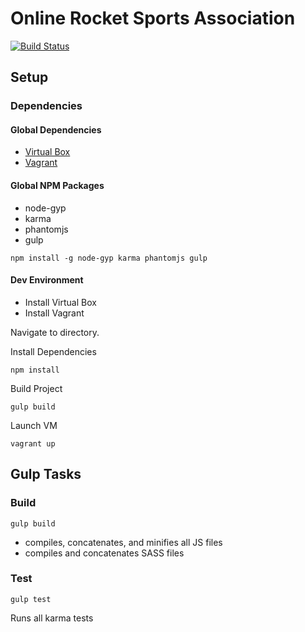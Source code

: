 # Online Rocket Sports Association
[![Build Status](http://jenkins.teragontech.com/job/orsa/badge/icon?style=plastic)](http://jenkins.teragontech.com/job/orsa/)

## Setup

### Dependencies

#### Global Dependencies
- [Virtual Box](https://www.virtualbox.org/)
- [Vagrant](https://www.vagrantup.com/)

#### Global NPM Packages
- node-gyp
- karma
- phantomjs
- gulp

`npm install -g node-gyp karma phantomjs gulp`

#### Dev Environment
- Install Virtual Box
- Install Vagrant

Navigate to directory.

Install Dependencies

`npm install`

Build Project

`gulp build`

Launch VM

`vagrant up`

## Gulp Tasks

### Build
`gulp build`
- compiles, concatenates, and minifies all JS files
- compiles and concatenates SASS files

### Test
`gulp test`

Runs all karma tests